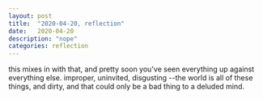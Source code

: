 ```yaml
---
layout: post
title:  "2020-04-20, reflection"
date:   2020-04-20
description: "nope"
categories: reflection
---
```

this mixes in with that, and pretty soon you've seen everything up against everything else. improper, uninvited, 
disgusting --the world is all of these things, and dirty, and that could only be a bad thing to a deluded mind.
